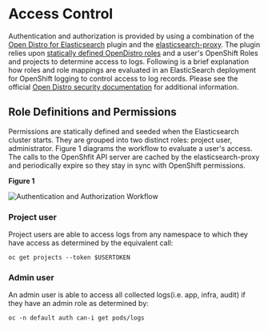 # Access Control
Authentication and authorization is provided by using a combination of the [Open Distro for Elasticsearch](https://opendistro.github.io/for-elasticsearch/) plugin and the [elasticsearch-proxy](https://github.com/openshift/elasticsearch-proxy).  The plugin relies upon [statically defined OpenDistro roles](https://github.com/openshift/origin-aggregated-logging/tree/master/elasticsearch/sgconfig) and a user's OpenShift Roles and projects to determine access to logs.  Following is a brief explanation how roles and role mappings are evaluated in an ElasticSearch deployment for OpenShift logging to control access to log records.  Please see the official [Open Distro security documentation](https://opendistro.github.io/for-elasticsearch-docs/docs/security/) for additional information.

## Role Definitions and Permissions
Permissions are statically defined and seeded when the Elasticsearch cluster starts.  They are grouped into two distinct roles: project user, administrator. Figure 1 diagrams the workflow to evaluate a user's access.  The calls to the OpenShfit API server are cached by the elasticsearch-proxy and periodically expire so they stay in sync with OpenShift permissions.

**Figure 1**

![Authentication and Authorization Workflow](./images/access-control.svg)

### Project user
Project users are able to access logs from any namespace to which they have access as determined by the equivalent call:
```
oc get projects --token $USERTOKEN
```

### Admin user
An admin user is able to access all collected logs(i.e. app, infra, audit) if they have an admin role as determined by:
```
oc -n default auth can-i get pods/logs
```

